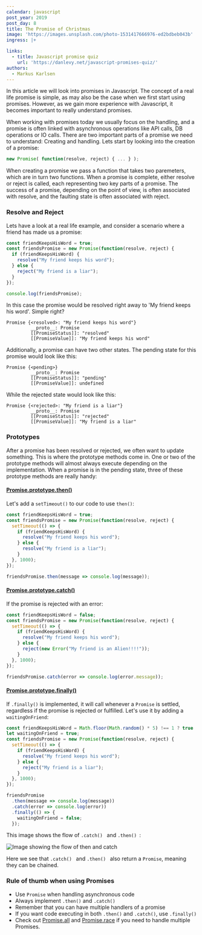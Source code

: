 ```yaml
---
calendar: javascript
post_year: 2019
post_day: 8
title: The Promise of Christmas
image: 'https://images.unsplash.com/photo-1531417666976-ed2bdbeb043b'
ingress: |+

links:
  - title: Javascript promise quiz
    url: 'https://danlevy.net/javascript-promises-quiz/'
authors:
  - Markus Karlsen
---
```

In this article we will look into promises in Javascript. The concept of a real life promise is simple, as may also be the case when we first start using promises. However, as we gain more experience with Javascript, it becomes important to really understand promises.

When working with promises today we usually focus on the handling, and a promise is often linked with asynchronous operations like API calls, DB operations or IO calls. There are two important parts of a promise we need to understand: Creating and handling. Lets start by looking into the creation of a promise:

```js
new Promise( function(resolve, reject) { ... } );
```
When creating a promise we pass a function that takes two paremeters, which are in turn two functions. When a promise is complete, either resolve or reject is called, each representing two key parts of a promise. The success of a promise, depending on the point of view, is often associated with resolve, and the faulting state is often associated with reject.

### Resolve and Reject

Lets have a look at a real life example, and consider a scenario where a friend has made us a promise:

```js
const friendKeepsHisWord = true;
const friendsPromise = new Promise(function(resolve, reject) {
  if (friendKeepsHisWord) {
    resolve("My friend keeps his word");
  } else {
    reject("My friend is a liar");
  }
});

console.log(friendsPromise);

```
In this case the promise would be resolved right away to 'My friend keeps his word'. Simple right?

```
Promise {<resolved>: "My friend keeps his word"}
         __proto__: Promise
         [[PromiseStatus]]: "resolved"
         [[PromiseValue]]: "My friend keeps his word"
```

Additionally, a promise can have two other states. The pending state for this promise would look like this:

```
Promise {<pending>}
         __proto__: Promise
         [[PromiseStatus]]: "pending"
         [[PromiseValue]]: undefined
```

While the rejected state would look like this:

```
Promise {<rejected>: "My friend is a liar"}
         __proto__: Promise
         [[PromiseStatus]]: "rejected"
         [[PromiseValue]]: "My friend is a liar"
```

### Prototypes

After a promise has been resolved or rejected, we often want to update something. This is where the prototype methods come in.
One or two of the prototype methods will almost always execute depending on the implementation. When a promise is in the pending state, three of these prototype methods are really handy:

#### [Promise.prototype.then()](https://developer.mozilla.org/en-US/docs/Web/JavaScript/Reference/Global_Objects/Promise/then)

Let's add a ```setTimeout()``` to our code to use ```then()```:

```js
const friendKeepsHisWord = true;
const friendsPromise = new Promise(function(resolve, reject) {
  setTimeout(() => {
    if (friendKeepsHisWord) {
      resolve("My friend keeps his word");
    } else {
      resolve("My friend is a liar");
    }
  }, 1000);
});

friendsPromise.then(message => console.log(message));
```
#### [Promise.prototype.catch()](https://developer.mozilla.org/en-US/docs/Web/JavaScript/Reference/Global_Objects/Promise/catch)

If the promise is rejected with an error:

```js
const friendKeepsHisWord = false;
const friendsPromise = new Promise(function(resolve, reject) {
  setTimeout(() => {
    if (friendKeepsHisWord) {
      resolve("My friend keeps his word");
    } else {
      reject(new Error("My friend is an Alien!!!!"));
    }
  }, 1000);
});

friendsPromise.catch(error => console.log(error.message));
```

#### [Promise.prototype.finally()](https://developer.mozilla.org/en-US/docs/Web/JavaScript/Reference/Global_Objects/Promise/finally)

If ```.finally()``` is implemented, it will call whenever a ```Promise``` is settled, regardless if the promise is rejected or fulfilled. Let's use it by adding a ```waitingOnFriend```:

```js
const friendKeepsHisWord = Math.floor(Math.random() * 5) !== 1 ? true : false;
let waitingOnFriend = true;
const friendsPromise = new Promise(function(resolve, reject) {
  setTimeout(() => {
    if (friendKeepsHisWord) {
      resolve("My friend keeps his word");
    } else {
      reject("My friend is a liar");
    }
  }, 1000);
});

friendsPromise
  .then(message => console.log(message))
  .catch(error => console.log(error))
  .finally(() => {
    waitingOnFriend = false;
  });
```
This image shows the flow of ```.catch() ``` and ```.then() ```:

![Image showing the flow of then and catch](https://mdn.mozillademos.org/files/15911/promises.png)

Here we see that ```.catch() ``` and ```.then() ``` also return a ```Promise```, meaning they can be chained. 

### Rule of thumb when using Promises
- Use ```Promise``` when handling asynchronous code
- Always implement ```.then()``` and ```.catch()```
- Remember that you can have multiple handlers of a promise
- If you want code executing in both ```.then()``` and ```.catch()```, use ```.finally()```
- Check out [Promise.all](https://developer.mozilla.org/en-US/docs/Web/JavaScript/Reference/Global_Objects/Promise/all) and [Promise.race](https://developer.mozilla.org/en-US/docs/Web/JavaScript/Reference/Global_Objects/Promise/race) if you need to handle multiple Promises.
